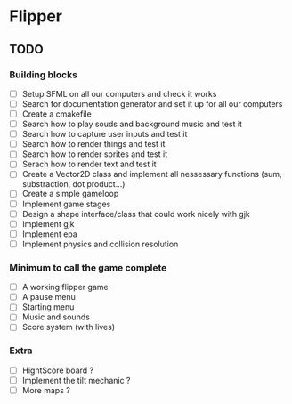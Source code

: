 # Flipper

## TODO
### Building blocks
- [ ] Setup SFML on all our computers and check it works
- [ ] Search for documentation generator and set it up for all our computers
- [ ] Create a cmakefile
- [ ] Search how to play souds and background music and test it
- [ ] Search how to capture user inputs and test it
- [ ] Search how to render things and test it
- [ ] Search how to render sprites and test it
- [ ] Serach how to render text and test it
- [ ] Create a Vector2D class and implement all nessessary functions (sum, substraction, dot product...)
- [ ] Create a simple gameloop
- [ ] Implement game stages
- [ ] Design a shape interface/class that could work nicely with gjk
- [ ] Implement gjk
- [ ] Implement epa
- [ ] Implement physics and collision resolution

### Minimum to call the game complete
- [ ] A working flipper game
- [ ] A pause menu
- [ ] Starting menu
- [ ] Music and sounds
- [ ] Score system (with lives)

### Extra
- [ ] HightScore board ?
- [ ] Implement the tilt mechanic ?
- [ ] More maps ?
